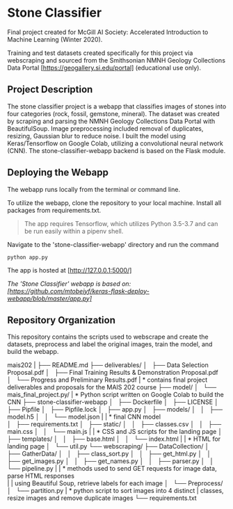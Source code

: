 # Stone Classifier 
Final project created for McGill AI Society: Accelerated Introduction to Machine Learning (Winter 2020).

Training and test datasets created specifically for this project via webscraping and sourced from the Smithsonian NMNH Geology Collections Data Portal [https://geogallery.si.edu/portal] (educational use only). 

## Project Description

The stone classifier project is a webapp that classifies images of stones into four categories (rock, fossil, gemstone, mineral). The dataset was created by scraping and parsing the NMNH Geology Collections Data Portal with BeautifulSoup. Image preprocessing included removal of duplicates, resizing, Gaussian blur to reduce noise. I built the model using Keras/Tensorflow on Google Colab, utilizing a convolutional neural network (CNN). The stone-classifier-webapp backend is based on the Flask module. 

## Deploying the Webapp

The webapp runs locally from the terminal or command line. 

To utilize the webapp, clone the repository to your local machine. Install all packages from requirements.txt. 
>The app requires Tensorflow, which utilizes Python 3.5-3.7 and can be run easily within a pipenv shell. 

Navigate to the 'stone-classifier-webapp' directory and run the command 
```
python app.py
```

The app is hosted at [http://127.0.0.1:5000/]

*The 'Stone Classifier' webapp is based on:
[https://github.com/mtobeiyf/keras-flask-deploy-webapp/blob/master/app.py]*

## Repository Organization

This repository contains the scripts used to webscrape and create the datasets, preprocess and label the original images, train the model, and build the webapp. 

mais202
|
├── README.md
├── deliverables/
│   ├── Data Selection Proposal.pdf
│   ├── Final Training Results & Demonstration Proposal.pdf
│   └── Progress and Preliminary Results.pdf
|	* contains final project deliverables and proposals for the MAIS 202 course 
├── model/
│   └── mais_final_project.py/
|	* Python script written on Google Colab to build the CNN
├── stone-classifier-webapp
│   ├── Dockerfile
│   ├── LICENSE
│   ├── Pipfile
│   ├── Pipfile.lock
│   ├── app.py
│   ├── models/
│   │   ├── model.h5
│   │   └── model.json
|   |	    * final CNN model 	
│   ├── requirements.txt
│   ├── static/
│   │   ├── classes.csv
│   │   ├── main.css
│   │   └── main.js
|   |	    * CSS and JS scripts for the landing page 
│   ├── templates/
│   │   ├── base.html
│   │   └── index.html
|   |	    * HTML for landing page 
│   └── util.py
└── webscraping/
    ├── DataCollection/
    │   ├── GatherData/
    │   │   ├── class_sort.py
    │   │   ├── get_html.py
    │   │   ├── get_images.py
    │   │   ├── get_names.py
    │   │   ├── parser.py
    │   │   └── pipeline.py
    |	|	* methods used to send GET requests for image data, parse HTML responses            
    |	|	using Beautiful Soup, retrieve labels for each image 
    │   └── Preprocess/
    │       └── partition.py
    |		* python script to sort images into 4 distinct
    |   	classes, resize images and remove duplicate images
    └── requirements.txt

